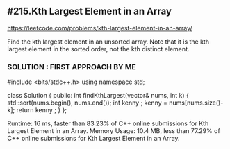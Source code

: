 ## #215.Kth Largest Element in an Array 
https://leetcode.com/problems/kth-largest-element-in-an-array/

Find the kth largest element in an unsorted array. Note that it is the kth largest element in the sorted order, not the kth distinct element.<br>

### SOLUTION : FIRST APPROACH BY ME 

#include <bits/stdc++.h>
using namespace std;

class Solution {
public:
    int findKthLargest(vector<int>& nums, int k) {
    std::sort(nums.begin(), nums.end());
        int kenny ;
            kenny = nums[nums.size()-k];
        return kenny ;
    }
};

Runtime: 16 ms, faster than 83.23% of C++ online submissions for Kth Largest Element in an Array.
Memory Usage: 10.4 MB, less than 77.29% of C++ online submissions for Kth Largest Element in an Array.


